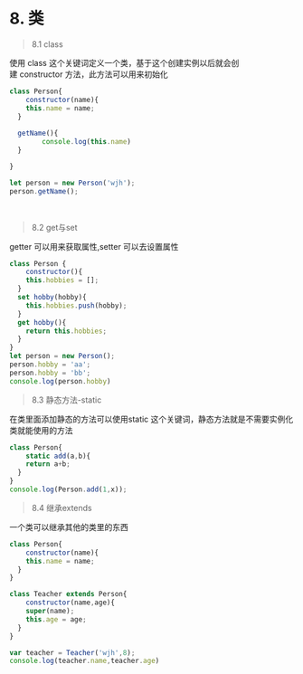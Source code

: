 # 8. 类

> 8.1 class

使用 class 这个关键词定义一个类，基于这个创建实例以后就会创建 constructor 方法，此方法可以用来初始化

```javascript
class Person{
	constructor(name){
  	this.name = name;
  }
  
  getName(){
		console.log(this.name)  
  }

}

let person = new Person('wjh');
person.getName();
```
 
> 8.2 get与set

getter 可以用来获取属性,setter 可以去设置属性

```javascript
class Person {
	constructor(){
  	this.hobbies = [];
  }
  set hobby(hobby){
  	this.hobbies.push(hobby);
  }
  get hobby(){
  	return this.hobbies;
  }
}
let person = new Person();
person.hobby = 'aa';
person.hobby = 'bb';
console.log(person.hobby)
```

> 8.3 静态方法-static

在类里面添加静态的方法可以使用static 这个关键词，静态方法就是不需要实例化类就能使用的方法

```javascript
class Person{
	static add(a,b){
  	return a+b;
  }
}
console.log(Person.add(1,x));
```

> 8.4 继承extends

一个类可以继承其他的类里的东西

```javascript
class Person{
	constructor(name){
  	this.name = name;
  }
}

class Teacher extends Person{
	constructor(name,age){
  	super(name);
    this.age = age;
  }
}

var teacher = Teacher('wjh',8);
console.log(teacher.name,teacher.age)
```

